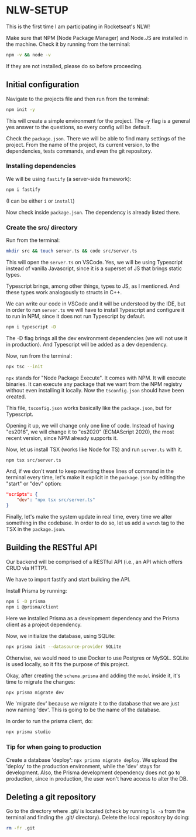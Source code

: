 # **NLW-SETUP**

This is the first time I am participating in Rocketseat's NLW!

Make sure that NPM (Node Package Manager) and Node.JS are installed in the machine. Check it by running from the terminal:

```bash
npm -v && node -v
```
If they are not installed, please do so before proceeding.

## **Initial configuration**
Navigate to the projects file and then run from the terminal:

```bash
npm init -y
```
This will create a simple environment for the project. The -y flag is a general yes answer to the questions, so every config will be default.

Check the `package.json`. There we will be able to find many settings of the project. From the name of the project, its current version, to the dependencies, tests commands, and even the git repository.

### **Installing dependencies**
We will be using `fastify` (a server-side framework):

```bash
npm i fastify
```
(I can be either `i` or `install`)

Now check inside `package.json`. The dependency is already listed there.

### **Create the src/ directory**
Run from the terminal:

```bash
mkdir src && touch server.ts && code src/server.ts
```

This will open the `server.ts` on VSCode. Yes, we will be using Typescript instead of vanilla Javascript, since it is a superset of JS that brings static types.

Typescript brings, among other things, types to JS, as I mentioned. And these types work analogously to structs in C++.

We can write our code in VSCode and it will be understood by the IDE, but in order to run `server.ts` we will have to install Typescript and configure it to run in NPM, since it does not run Typescript by default.

```bash
npm i typescript -D
```

The -D flag brings all the dev environment dependencies (we will not use it in production). And Typescript will be added as a dev dependency.

Now, run from the terminal:
```bash
npx tsc --init
```

`npx` stands for "Node Package Execute". It comes with NPM. It will execute binaries. It can execute any package that we want from the NPM registry without even installing it locally. Now the `tsconfig.json` should have been created.

This file, `tsconfig.json` works basically like the `package.json`, but for Typescript. 

Opening it up, we will change only one line of code. Instead of having "es2016", we will change it to "es2020" (ECMAScript 2020), the most recent version, since NPM already supports it.

Now, let us install TSX (works like Node for TS) and run `server.ts` with it.

```bash
npm tsx src/server.ts
```

And, if we don't want to keep rewriting these lines of command in the terminal every time, let's make it explicit in the `package.json` by editing the "start" or "dev" option:

```json
"scripts": {
    "dev": "npx tsx src/server.ts"
}
```

Finally, let's make the system update in real time, every time we alter something in the codebase. In order to do so, let us add a `watch` tag to the TSX in the `package.json`.


## Building the RESTful API
Our backend will be comprised of a RESTful API (i.e., an API which offers CRUD via HTTP).

We have to import fastify and start building the API.

Install Prisma by running:
```bash
npm i -D prisma
npm i @prisma/client
```
Here we installed Prisma as a development dependency and the Prisma client as a project dependency.

Now, we initialize the database, using SQLite:
```bash
npx prisma init --datasource-provider SQLite
```
Otherwise, we would need to use Docker to use Postgres or MySQL. SQLite is used locally, so it fits the purpose of this project.

Okay, after creating the `schema.prisma` and adding the `model` inside it, it's time to migrate the changes:

```bash
npx prisma migrate dev
```
We 'migrate dev' because we migrate it to the database that we are just now naming 'dev'. This is going to be the name of the database.

In order to run the prisma client, do:
```bash
npx prisma studio
```

### Tip for when going to production
Create a database 'deploy': `npx prisma migrate deploy`. We upload the 'deploy' to the production environment, while the 'dev' stays for development. Also, the Prisma development dependency does not go to production, since in production, the user won't have access to alter the DB.


## Deleting a git repository
Go to the directory where .git/ is located (check by running `ls -a` from the terminal and finding the .git/ directory). Delete the local repository by doing:
```bash
rm -fr .git
```
